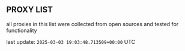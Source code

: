 ## PROXY LIST

all proxies in this list were collected from open sources and tested for functionality

last update: `2025-03-03 19:03:48.713509+00:00` UTC